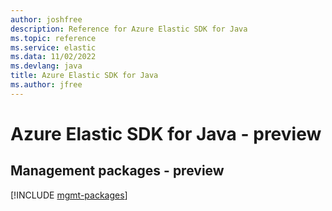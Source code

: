 ```yaml
---
author: joshfree
description: Reference for Azure Elastic SDK for Java
ms.topic: reference
ms.service: elastic
ms.data: 11/02/2022
ms.devlang: java
title: Azure Elastic SDK for Java
ms.author: jfree
---
```

# Azure Elastic SDK for Java - preview

## Management packages - preview
[!INCLUDE [mgmt-packages](elastic-mgmt-index.md)]
